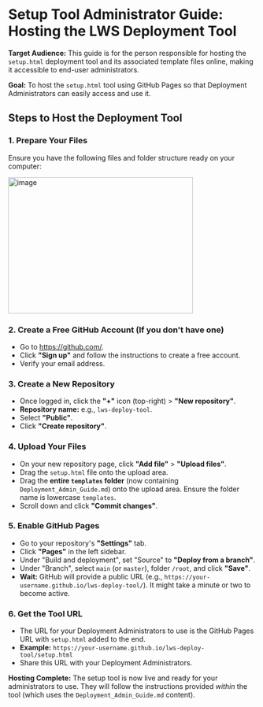 # Setup Tool Administrator Guide: Hosting the LWS Deployment Tool

**Target Audience:** This guide is for the person responsible for hosting the `setup.html` deployment tool and its associated template files online, making it accessible to end-user administrators.

**Goal:** To host the `setup.html` tool using GitHub Pages so that Deployment Administrators can easily access and use it.

## **Steps to Host the Deployment Tool**

### **1. Prepare Your Files**

Ensure you have the following files and folder structure ready on your computer:

<img width="375" height="277" alt="image" src="https://github.com/user-attachments/assets/5d83c27f-0007-4cd9-82fe-7a6100dd2a7a" />


### **2. Create a Free GitHub Account (If you don't have one)**

* Go to <https://github.com/>.
* Click **"Sign up"** and follow the instructions to create a free account.
* Verify your email address.

### **3. Create a New Repository**

* Once logged in, click the **"+"** icon (top-right) > **"New repository"**.
* **Repository name:** e.g., `lws-deploy-tool`.
* Select **"Public"**.
* Click **"Create repository"**.

### **4. Upload Your Files**

* On your new repository page, click **"Add file"** > **"Upload files"**.
* Drag the `setup.html` file onto the upload area.
* Drag the **entire `templates` folder** (now containing `Deployment_Admin_Guide.md`) onto the upload area. Ensure the folder name is lowercase `templates`.
* Scroll down and click **"Commit changes"**.

### **5. Enable GitHub Pages**

* Go to your repository's **"Settings"** tab.
* Click **"Pages"** in the left sidebar.
* Under "Build and deployment", set "Source" to **"Deploy from a branch"**.
* Under "Branch", select `main` (or `master`), folder `/root`, and click **"Save"**.
* **Wait:** GitHub will provide a public URL (e.g., `https://your-username.github.io/lws-deploy-tool/`). It might take a minute or two to become active.

### **6. Get the Tool URL**

* The URL for your Deployment Administrators to use is the GitHub Pages URL with `setup.html` added to the end.
* **Example:** `https://your-username.github.io/lws-deploy-tool/setup.html`
* Share this URL with your Deployment Administrators.

**Hosting Complete:** The setup tool is now live and ready for your administrators to use. They will follow the instructions provided *within* the tool (which uses the `Deployment_Admin_Guide.md` content).




